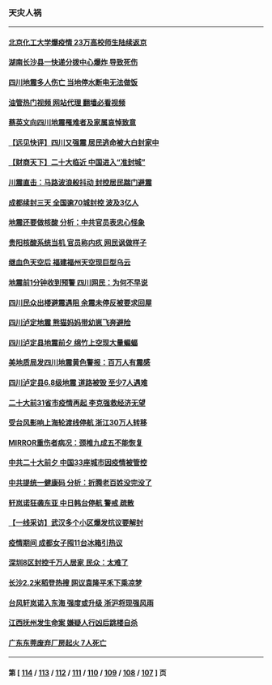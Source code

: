 ### 天灾人祸
---
#### [北京化工大学爆疫情 23万高校师生陆续返京](../../pages/ncid280/n13818275.md?09062045) 
#### [湖南长沙县一快递分拨中心爆炸 导致死伤](../../pages/ncid280/n13818462.md?09062045) 
#### [四川地震多人伤亡 当地停水断电无法做饭](../../pages/ncid280/n13818125.md?09062045) 
#### [油管热门视频 网站代理 翻墙必看视频](http://209.222.30.114:81/youtube.html?09062045)
#### [蔡英文向四川地震罹难者及家属哀悼致意](../../pages/ncid280/n13818235.md?09062045) 
#### [【远见快评】四川又强震 居民逃命被大白封家中](../../pages/ncid280/n13818156.md?09062045) 
#### [【财商天下】二十大临近 中国进入“准封城”](../../pages/ncid280/n13817986.md?09062045) 
#### [川震直击：马路波浪般抖动 封控居民踹门避震](../../pages/ncid280/n13817998.md?09062045) 
#### [成都续封三天 全国逾70城封控 波及3亿人](../../pages/ncid280/n13817809.md?09062045) 
#### [地震还要做核酸 分析：中共官员表忠心怪象](../../pages/ncid280/n13817939.md?09062045) 
#### [贵阳核酸系统当机 官员称内疚 网民讽做样子](../../pages/ncid280/n13817807.md?09062045) 
#### [继血色天空后 福建福州天空现巨型乌云](../../pages/ncid280/n13817700.md?09062045) 
#### [地震前1分钟收到预警 四川网民：为何不早说](../../pages/ncid280/n13817692.md?09062045) 
#### [四川民众出楼避震遇阻 余震未停反被要求回屋](../../pages/ncid280/n13817657.md?09062045) 
#### [四川泸定地震 熊猫妈妈带幼崽飞奔避险](../../pages/ncid280/n13817678.md?09062045) 
#### [四川泸定县地震前夕 绵竹上空现大量蝙蝠](../../pages/ncid280/n13817588.md?09062045) 
#### [美地质局发四川地震黄色警报：百万人有震感](../../pages/ncid280/n13817610.md?09062045) 
#### [四川泸定县6.8级地震 道路被毁 至少7人遇难](../../pages/ncid280/n13817520.md?09062045) 
#### [二十大前31省市疫情再起 李克强救经济无望](../../pages/ncid280/n13817553.md?09062045) 
#### [受台风影响上海轮渡线停航 浙江30万人转移](../../pages/ncid280/n13817446.md?09062045) 
#### [MIRROR重伤者病况：颈椎九成五不能恢复](../../pages/ncid280/n13817332.md?09062045) 
#### [中共二十大前夕 中国33座城市因疫情被管控](../../pages/ncid280/n13817342.md?09062045) 
#### [中共提统一健康码 分析：折腾老百姓没完没了](../../pages/ncid280/n13816983.md?09062045) 
#### [轩岚诺狂袭东亚 中日韩台停航 警戒 疏散](../../pages/ncid280/n13817187.md?09062045) 
#### [【一线采访】武汉多个小区爆发抗议要解封](../../pages/ncid280/n13817161.md?09062045) 
#### [疫情期间 成都女子囤11台冰箱引热议](../../pages/ncid280/n13816816.md?09062045) 
#### [深圳8区封控千万人居家 民众：太难了](../../pages/ncid280/n13816698.md?09062045) 
#### [长沙2.2米稻登热搜 网议袁隆平禾下乘凉梦](../../pages/ncid280/n13816688.md?09062045) 
#### [台风轩岚诺入东海 强度或升级 浙沪将现强风雨](../../pages/ncid280/n13816577.md?09062045) 
#### [江西抚州发生命案 嫌疑人行凶后跳楼自杀](../../pages/ncid280/n13816655.md?09062045) 
#### [广东东莞废弃厂房起火 7人死亡](../../pages/ncid280/n13816543.md?09062045) 

---
#### 第 [ [114](./114.md?09062045) / [113](./113.md?09062045) / [112](./112.md?09062045) / [111](./111.md?09062045) / [110](./110.md?09062045) / [109](./109.md?09062045) / [108](./108.md?09062045) / [107](./107.md?09062045) ] 页
